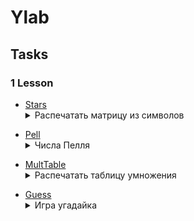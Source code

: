 # Ylab
## Tasks
### 1 Lesson
* [Stars](https://github.com/BorbotDen/Ylab/blob/main/Tasks/task1_1/src/Stars.java)<details><summary>Распечатать матрицу из символов</summary>
 Программе передается 3 параметра: количество строк, количество столбцов, произвольный симов. Необходимо вывести вывести фигуру, состоящую из заданного списка строк и заданного количества столбцов, и каждый элемент в которой равен указанному символу.
**Ввод:** n m c
**Вывод:** фигура
Пример:
**Ввод:** 
2 3 +
**Вывод:**
+++
+++
</details>

* [Pell](https://github.com/BorbotDen/Ylab/blob/main/Tasks/task1_2/src/Pell.java)<details><summary>Числа Пелля </summary>
На вход подается число n (0 <= n <= 30), необходимо распечатать n-e число Пелля
Пример:
**Ввод:** 
5
**Вывод:**
29

</details>

* [MultTable](https://github.com/BorbotDen/Ylab/blob/main/Tasks/task1_3/src/MultTable.java)<details><summary>Распечатать таблицу умножения </summary>
На вход ничего не подается, необходимо распечатать таблицу умножения чисел от 1 до 9 (включая)
Пример:
**Вывод:**
1 x 1 = 1
1 x 2 = 2
…
<часть вывода пропущена>
…
9 x 9 = 81

</details>

* [Guess](https://github.com/BorbotDen/Ylab/blob/main/Tasks/task1_4/src/Guess.java)<details><summary>Игра угадайка</summary>
При запуске программа загадывает число от 1 до 99 (включительно) и дает пользователю 10 попыток отгадать. Далее пользователь начинает вводить число. И тут возможен один из следующих вариантов:
Пользователь отгадал число. В таком случае выводится строка 
“Ты угадал с N попытки”, где N - номер текущей попытки пользователя
Пользователь ввел число, меньше загаданного. В таком случае выводится сообщение “Мое число меньше! У тебя осталось M попыток” где M - количество оставшихся попыток
Пользователь ввел число, больше загаданного. В таком случае выводится сообщение “Мое число больше! У тебя осталось M попыток” где M - количество оставшихся попыток
У пользователя закончились попытки и число не было угадано. В таком случае выводится сообщение “Ты ну угадал” 
Получить случайный элемент от 1 до 99 (включительно):
int number = new Random().nextInt(99) + 1;
</details>
